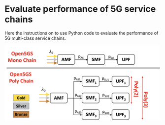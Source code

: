 
# Evaluate performance of 5G service chains

Here the instructions on to use Python code to evaluate the performance of 5G multi-class service chains.

![My Image](mono_poly.png)
